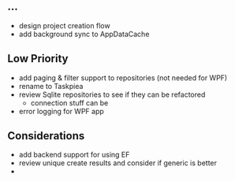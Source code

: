 ## ...
- design project creation flow
- add background sync to AppDataCache

## Low Priority
- add paging & filter support to repositories (not needed for WPF)
- rename to Taskpiea
- review Sqlite repositories to see if they can be refactored
	- connection stuff can be
- error logging for WPF app

## Considerations
- add backend support for using EF
- review unique create results and consider if generic is better
- 